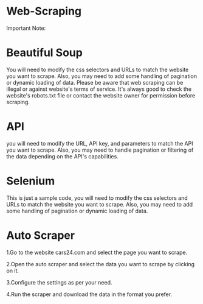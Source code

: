 # Web-Scraping
Important Note:
# Beautiful Soup
You will need to modify the css selectors and URLs to match the website you want to scrape. Also, you may need to add some handling of pagination or dynamic loading of data.
Please be aware that web scraping can be illegal or against website's terms of service. It's always good to check the website's robots.txt file or contact the website owner for permission before scraping.
# API
you will need to modify the URL, API key, and parameters to match the API you want to scrape. Also, you may need to handle pagination or filtering of the data depending on the API's capabilities.
# Selenium
This is just a sample code, you will need to modify the css selectors and URLs to match the website you want to scrape. Also, you may need to add some handling of pagination or dynamic loading of data.
# Auto Scraper
1.Go to the website cars24.com and select the page you want to scrape.

2.Open the auto scraper and select the data you want to scrape by clicking on it.

3.Configure the settings as per your need.

4.Run the scraper and download the data in the format you prefer.
